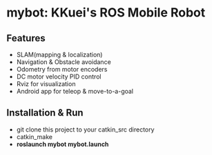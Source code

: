 # mybot: KKuei's ROS Mobile Robot

## Features
* SLAM(mapping & localization)
* Navigation & Obstacle avoidance
* Odometry from motor encoders
* DC motor velocity PID control
* Rviz for visualization
* Android app for teleop & move-to-a-goal


## Installation & Run
* git clone this project to your catkin_src directory
* catkin_make
* **roslaunch mybot mybot.launch**

